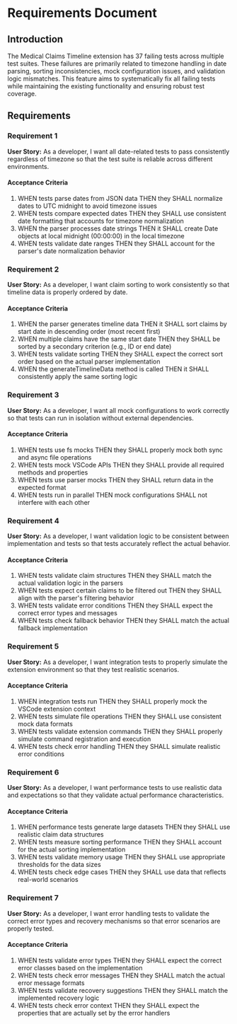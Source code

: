 # Requirements Document

## Introduction

The Medical Claims Timeline extension has 37 failing tests across multiple test suites. These failures are primarily related to timezone handling in date parsing, sorting inconsistencies, mock configuration issues, and validation logic mismatches. This feature aims to systematically fix all failing tests while maintaining the existing functionality and ensuring robust test coverage.

## Requirements

### Requirement 1

**User Story:** As a developer, I want all date-related tests to pass consistently regardless of timezone so that the test suite is reliable across different environments.

#### Acceptance Criteria

1. WHEN tests parse dates from JSON data THEN they SHALL normalize dates to UTC midnight to avoid timezone issues
2. WHEN tests compare expected dates THEN they SHALL use consistent date formatting that accounts for timezone normalization
3. WHEN the parser processes date strings THEN it SHALL create Date objects at local midnight (00:00:00) in the local timezone
4. WHEN tests validate date ranges THEN they SHALL account for the parser's date normalization behavior

### Requirement 2

**User Story:** As a developer, I want claim sorting to work consistently so that timeline data is properly ordered by date.

#### Acceptance Criteria

1. WHEN the parser generates timeline data THEN it SHALL sort claims by start date in descending order (most recent first)
2. WHEN multiple claims have the same start date THEN they SHALL be sorted by a secondary criterion (e.g., ID or end date)
3. WHEN tests validate sorting THEN they SHALL expect the correct sort order based on the actual parser implementation
4. WHEN the generateTimelineData method is called THEN it SHALL consistently apply the same sorting logic

### Requirement 3

**User Story:** As a developer, I want all mock configurations to work correctly so that tests can run in isolation without external dependencies.

#### Acceptance Criteria

1. WHEN tests use fs mocks THEN they SHALL properly mock both sync and async file operations
2. WHEN tests mock VSCode APIs THEN they SHALL provide all required methods and properties
3. WHEN tests use parser mocks THEN they SHALL return data in the expected format
4. WHEN tests run in parallel THEN mock configurations SHALL not interfere with each other

### Requirement 4

**User Story:** As a developer, I want validation logic to be consistent between implementation and tests so that tests accurately reflect the actual behavior.

#### Acceptance Criteria

1. WHEN tests validate claim structures THEN they SHALL match the actual validation logic in the parsers
2. WHEN tests expect certain claims to be filtered out THEN they SHALL align with the parser's filtering behavior
3. WHEN tests validate error conditions THEN they SHALL expect the correct error types and messages
4. WHEN tests check fallback behavior THEN they SHALL match the actual fallback implementation

### Requirement 5

**User Story:** As a developer, I want integration tests to properly simulate the extension environment so that they test realistic scenarios.

#### Acceptance Criteria

1. WHEN integration tests run THEN they SHALL properly mock the VSCode extension context
2. WHEN tests simulate file operations THEN they SHALL use consistent mock data formats
3. WHEN tests validate extension commands THEN they SHALL properly simulate command registration and execution
4. WHEN tests check error handling THEN they SHALL simulate realistic error conditions

### Requirement 6

**User Story:** As a developer, I want performance tests to use realistic data and expectations so that they validate actual performance characteristics.

#### Acceptance Criteria

1. WHEN performance tests generate large datasets THEN they SHALL use realistic claim data structures
2. WHEN tests measure sorting performance THEN they SHALL account for the actual sorting implementation
3. WHEN tests validate memory usage THEN they SHALL use appropriate thresholds for the data sizes
4. WHEN tests check edge cases THEN they SHALL use data that reflects real-world scenarios

### Requirement 7

**User Story:** As a developer, I want error handling tests to validate the correct error types and recovery mechanisms so that error scenarios are properly tested.

#### Acceptance Criteria

1. WHEN tests validate error types THEN they SHALL expect the correct error classes based on the implementation
2. WHEN tests check error messages THEN they SHALL match the actual error message formats
3. WHEN tests validate recovery suggestions THEN they SHALL match the implemented recovery logic
4. WHEN tests check error context THEN they SHALL expect the properties that are actually set by the error handlers